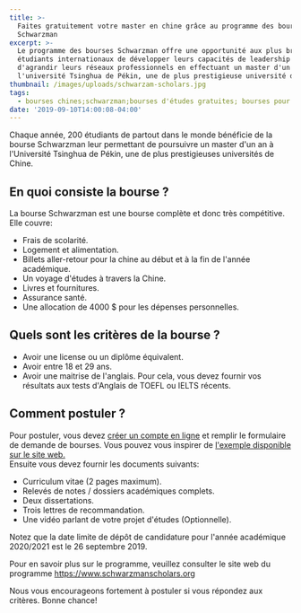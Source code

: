 ```yaml
---
title: >-
  Faites gratuitement votre master en chine grâce au programme des bourses
  Schwarzman
excerpt: >-
  Le programme des bourses Schwarzman offre une opportunité aux plus brillants
  étudiants internationaux de développer leurs capacités de leadership ainsi que
  d'agrandir leurs réseaux professionnels en effectuant un master d'un an à
  l'université Tsinghua de Pékin, une de plus prestigieuse université de Chine.
thumbnail: /images/uploads/schwarzam-scholars.jpg
tags:
  - bourses chines;schwarzman;bourses d'études gratuites; bourses pour congolais
date: '2019-09-10T14:00:08-04:00'
---
```

Chaque année, 200 étudiants de partout dans le monde bénéficie de la bourse Schwarzman leur permettant de poursuivre un master d'un an à l'Université Tsinghua de Pékin, une de plus prestigieuses universités de Chine.

## En quoi consiste la bourse ?

La bourse Schwarzman est une bourse complète et donc très compétitive. Elle couvre:

* Frais de scolarité.
* Logement et alimentation.
* Billets aller-retour pour la chine au début et à la fin de l'année académique.
* Un voyage d'études à travers la Chine.
* Livres et fournitures.
* Assurance santé.
* Une allocation de 4000 $ pour les dépenses personnelles.

## Quels sont les critères de la bourse ?

* Avoir une license ou un diplôme équivalent.
* Avoir entre 18 et 29 ans.
* Avoir une maitrise de l'anglais. Pour cela, vous devez fournir vos résultats aux tests d'Anglais de TOEFL ou IELTS récents.

## Comment postuler ?

Pour postuler, vous devez <a href="https://www.schwarzmanscholars.org/admissions/application/" rel="noopener noreferrer" target="_blank">créer un compte en ligne</a> et remplir le formulaire de demande de bourses. Vous pouvez vous inspirer de <a href="https://www.schwarzmanscholars.org/wp-content/uploads/2019/04/Schwarzman-Scholars-Sample-Application-2019.pdf" target="_blank" rel="noopener noreferrer">l'exemple disponible sur le site web.</a>\
Ensuite vous devez fournir les documents suivants:

* Curriculum vitae (2 pages maximum).
* Relevés de notes / dossiers académiques complets.
* Deux dissertations.
* Trois lettres de recommandation.
* Une vidéo parlant de votre projet d'études (Optionnelle).

Notez que la date limite de dépôt de candidature pour l'année académique 2020/2021 est le 26 septembre 2019.

Pour en savoir plus sur le programme, veuillez consulter le site web du programme <a href="https://www.schwarzmanscholars.org/about/" target="_blank" rel="noopener noreferrer">https://www.schwarzmanscholars.org</a>

Nous vous encourageons fortement à postuler si vous répondez aux critères. Bonne chance!
